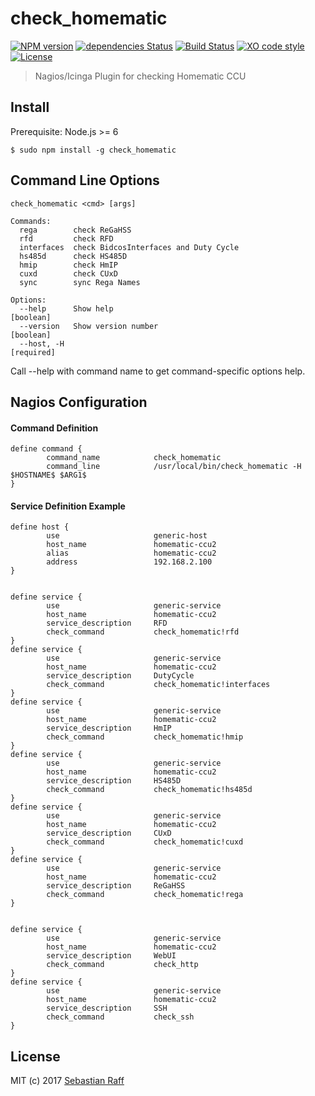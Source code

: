 # check_homematic

[![NPM version](https://badge.fury.io/js/check_homematic.svg)](http://badge.fury.io/js/check_homematic)
[![dependencies Status](https://david-dm.org/hobbyquaker/check_homematic/status.svg)](https://david-dm.org/hobbyquaker/check_homematic)
[![Build Status](https://travis-ci.org/hobbyquaker/check_homematic.svg?branch=master)](https://travis-ci.org/hobbyquaker/check_homematic)
[![XO code style](https://img.shields.io/badge/code_style-XO-5ed9c7.svg)](https://github.com/sindresorhus/xo)
[![License][mit-badge]][mit-url]

> Nagios/Icinga Plugin for checking Homematic CCU


## Install

Prerequisite: Node.js >= 6

`$ sudo npm install -g check_homematic`


## Command Line Options

``` 
check_homematic <cmd> [args]

Commands:
  rega        check ReGaHSS
  rfd         check RFD
  interfaces  check BidcosInterfaces and Duty Cycle
  hs485d      check HS485D
  hmip        check HmIP
  cuxd        check CUxD
  sync        sync Rega Names

Options:
  --help      Show help                                                [boolean]
  --version   Show version number                                      [boolean]
  --host, -H                                                          [required]
```

Call --help with command name to get command-specific options help.


## Nagios Configuration

#### Command Definition

```
define command {
        command_name            check_homematic
        command_line            /usr/local/bin/check_homematic -H $HOSTNAME$ $ARG1$
}
```

#### Service Definition Example
```
define host {
        use                     generic-host
        host_name               homematic-ccu2
        alias                   homematic-ccu2
        address                 192.168.2.100
}


define service {
        use                     generic-service
        host_name               homematic-ccu2
        service_description     RFD
        check_command           check_homematic!rfd
}
define service {
        use                     generic-service
        host_name               homematic-ccu2
        service_description     DutyCycle
        check_command           check_homematic!interfaces
}
define service {
        use                     generic-service
        host_name               homematic-ccu2
        service_description     HmIP
        check_command           check_homematic!hmip
}
define service {
        use                     generic-service
        host_name               homematic-ccu2
        service_description     HS485D
        check_command           check_homematic!hs485d
}
define service {
        use                     generic-service
        host_name               homematic-ccu2
        service_description     CUxD
        check_command           check_homematic!cuxd
}
define service {
        use                     generic-service
        host_name               homematic-ccu2
        service_description     ReGaHSS
        check_command           check_homematic!rega
}


define service {
        use                     generic-service
        host_name               homematic-ccu2
        service_description     WebUI
        check_command           check_http
}
define service {
        use                     generic-service
        host_name               homematic-ccu2
        service_description     SSH
        check_command           check_ssh
}
```

## License

MIT (c) 2017 [Sebastian Raff](https://github.com/hobbyquaker)

[mit-badge]: https://img.shields.io/badge/License-MIT-blue.svg?style=flat
[mit-url]: LICENSE
